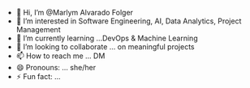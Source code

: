 - 👋 Hi, I’m @Marlym Alvarado Folger
- 👀 I’m interested in Software Engineering, AI, Data Analytics, Project Management
- 🌱 I’m currently learning ...DevOps & Machine Learning
- 💞️ I’m looking to collaborate ... on meaningful projects
- 📫 How to reach me ... DM
- 😄 Pronouns: ... she/her
- ⚡ Fun fact: ... 

<!---
MarAlvarado25/MarAlvarado25 is a ✨ special ✨ repository because its `README.md` (this file) appears on your GitHub profile.
You can click the Preview link to take a look at your changes.
--->
